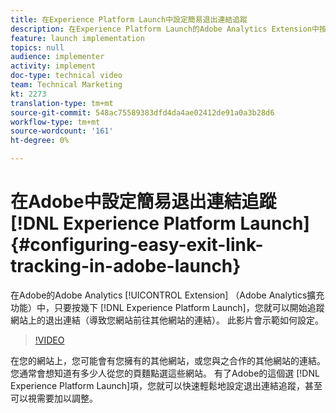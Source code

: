```yaml
---
title: 在Experience Platform Launch中設定簡易退出連結追蹤
description: 在Experience Platform Launch的Adobe Analytics Extension中按幾下，您就可以開始追蹤網站上的退出連結（導致您網站前往其他網站的連結）。 此影片會示範如何設定。
feature: launch implementation
topics: null
audience: implementer
activity: implement
doc-type: technical video
team: Technical Marketing
kt: 2273
translation-type: tm+mt
source-git-commit: 548ac75589383dfd4da4ae02412de91a0a3b28d6
workflow-type: tm+mt
source-wordcount: '161'
ht-degree: 0%

---
```



# 在Adobe中設定簡易退出連結追蹤 [!DNL Experience Platform Launch] {#configuring-easy-exit-link-tracking-in-adobe-launch}

在Adobe的Adobe Analytics [!UICONTROL Extension] （Adobe Analytics擴充功能）中，只要按幾下 [!DNL Experience Platform Launch]，您就可以開始追蹤網站上的退出連結（導致您網站前往其他網站的連結）。 此影片會示範如何設定。

>[!VIDEO](https://video.tv.adobe.com/v/25763/?quality=12)

在您的網站上，您可能會有您擁有的其他網站，或您與之合作的其他網站的連結。 您通常會想知道有多少人從您的頁麵點選這些網站。 有了Adobe的這個選 [!DNL Experience Platform Launch]項，您就可以快速輕鬆地設定退出連結追蹤，甚至可以視需要加以調整。
